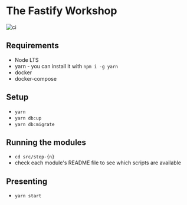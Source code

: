 # The Fastify Workshop

![ci](https://github.com/nearform/the-fastify-workshop/workflows/ci/badge.svg)

## Requirements

- Node LTS
- yarn - you can install it with `npm i -g yarn`
- docker
- docker-compose

## Setup

- `yarn`
- `yarn db:up`
- `yarn db:migrate`

## Running the modules

- `cd src/step-{n}`
- check each module's README file to see which scripts are available

## Presenting

- `yarn start`
